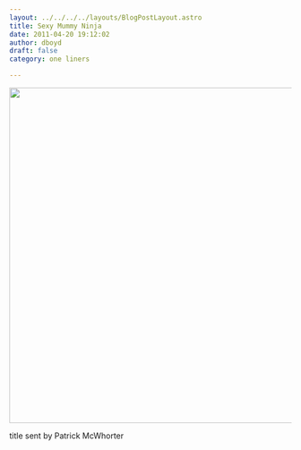 ```yaml
---
layout: ../../../../layouts/BlogPostLayout.astro
title: Sexy Mummy Ninja
date: 2011-04-20 19:12:02
author: dboyd
draft: false
category: one liners

---
```

<img
    src="https://img.selfiespirits.com/images/2011/04/sexyNinjaMummy.jpeg"
    alt=""
    style="width: auto; height: clamp(0px, 95vh, 600px);"
/>

title sent by Patrick McWhorter